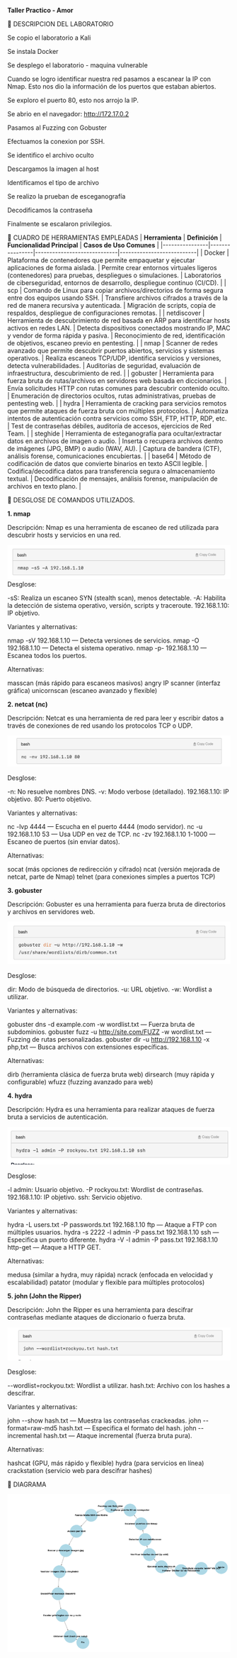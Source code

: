 **Taller Practico - Amor**

🔹 DESCRIPCION DEL LABORATORIO

Se copio el laboratorio a Kali

Se instala Docker

Se desplego el laboratorio - maquina vulnerable

Cuando se logro identificar nuestra red pasamos a escanear la IP con Nmap. Esto nos dio la información de los puertos que estaban abiertos.

Se exploro el puerto 80, esto nos arrojo la IP.

Se abrio en el navegador: http://172.17.0.2

Pasamos al Fuzzing con Gobuster

Efectuamos la conexion por SSH.

Se identifico el archivo oculto

Descargamos la imagen al host

Identificamos el tipo de archivo

Se realizo la prueban de esceganografía

Decodificamos la contraseña

Finalmente se escalaron privilegios.


🔹 CUADRO DE HERRAMIENTAS EMPLEADAS
| **Herramienta** | **Definición** | **Funcionalidad Principal** | **Casos de Uso Comunes** |
|----------------|----------------|-----------------------------|---------------------------|
| Docker | Plataforma de contenedores que permite empaquetar y ejecutar aplicaciones de forma aislada. | Permite crear entornos virtuales ligeros (contenedores) para pruebas, despliegues o simulaciones. | Laboratorios de ciberseguridad, entornos de desarrollo, despliegue continuo (CI/CD). |
| scp | Comando de Linux para copiar archivos/directorios de forma segura entre dos equipos usando SSH. | Transfiere archivos cifrados a través de la red de manera recursiva y autenticada. | Migración de scripts, copia de respaldos, despliegue de configuraciones remotas. |
| netdiscover | Herramienta de descubrimiento de red basada en ARP para identificar hosts activos en redes LAN. | Detecta dispositivos conectados mostrando IP, MAC y vendor de forma rápida y pasiva. | Reconocimiento de red, identificación de objetivos, escaneo previo en pentesting. |
| nmap | Scanner de redes avanzado que permite descubrir puertos abiertos, servicios y sistemas operativos. | Realiza escaneos TCP/UDP, identifica servicios y versiones, detecta vulnerabilidades. | Auditorías de seguridad, evaluación de infraestructura, descubrimiento de red. |
| gobuster | Herramienta para fuerza bruta de rutas/archivos en servidores web basada en diccionarios. | Envía solicitudes HTTP con rutas comunes para descubrir contenido oculto. | Enumeración de directorios ocultos, rutas administrativas, pruebas de pentesting web. | 
| hydra | Herramienta de cracking para servicios remotos que permite ataques de fuerza bruta con múltiples protocolos. | Automatiza intentos de autenticación contra servicios como SSH, FTP, HTTP, RDP, etc. | Test de contraseñas débiles, auditoría de accesos, ejercicios de Red Team. |
| steghide | Herramienta de esteganografía para ocultar/extractar datos en archivos de imagen o audio. | Inserta o recupera archivos dentro de imágenes (JPG, BMP) o audio (WAV, AU). | Captura de bandera (CTF), análisis forense, comunicaciones encubiertas. |
| base64 | Método de codificación de datos que convierte binarios en texto ASCII legible. | Codifica/decodifica datos para transferencia segura o almacenamiento textual. | Decodificación de mensajes, análisis forense, manipulación de archivos en texto plano. |

🔹 DESGLOSE DE COMANDOS UTILIZADOS.

**1. nmap**

Descripción:
Nmap es una herramienta de escaneo de red utilizada para descubrir hosts y servicios en una red.

![Descripción](IMAGENES/IMAGEN1.jpg)
Desglose:

-sS: Realiza un escaneo SYN (stealth scan), menos detectable.
-A: Habilita la detección de sistema operativo, versión, scripts y traceroute.
192.168.1.10: IP objetivo.

Variantes y alternativas:

nmap -sV 192.168.1.10 — Detecta versiones de servicios.
nmap -O 192.168.1.10 — Detecta el sistema operativo.
nmap -p- 192.168.1.10 — Escanea todos los puertos.

Alternativas:

masscan (más rápido para escaneos masivos)
angry IP scanner (interfaz gráfica)
unicornscan (escaneo avanzado y flexible)

**2. netcat (nc)**

Descripción:
Netcat es una herramienta de red para leer y escribir datos a través de conexiones de red usando los protocolos TCP o UDP.

![Descripción](IMAGENES/IMAGEN2.jpg)

 Desglose:

-n: No resuelve nombres DNS.
-v: Modo verbose (detallado).
192.168.1.10: IP objetivo.
80: Puerto objetivo.

Variantes y alternativas:

nc -lvp 4444 — Escucha en el puerto 4444 (modo servidor).
nc -u 192.168.1.10 53 — Usa UDP en vez de TCP.
nc -zv 192.168.1.10 1-1000 — Escaneo de puertos (sin enviar datos).

Alternativas:

socat (más opciones de redirección y cifrado)
ncat (versión mejorada de netcat, parte de Nmap)
telnet (para conexiones simples a puertos TCP)

**3. gobuster**

Descripción:
Gobuster es una herramienta para fuerza bruta de directorios y archivos en servidores web.

![Descripción](IMAGENES/IMAGEN3.jpg)

Desglose:

dir: Modo de búsqueda de directorios.
-u: URL objetivo.
-w: Wordlist a utilizar.

Variantes y alternativas:

gobuster dns -d example.com -w wordlist.txt — Fuerza bruta de subdominios.
gobuster fuzz -u http://site.com/FUZZ -w wordlist.txt — Fuzzing de rutas personalizadas.
gobuster dir -u http://192.168.1.10 -x php,txt — Busca archivos con extensiones específicas.

Alternativas:

dirb (herramienta clásica de fuerza bruta web)
dirsearch (muy rápida y configurable)
wfuzz (fuzzing avanzado para web)

**4. hydra**
   
Descripción:
Hydra es una herramienta para realizar ataques de fuerza bruta a servicios de autenticación.

![Descripción](IMAGENES/IMAGEN4.jpg)

Desglose:

-l admin: Usuario objetivo.
-P rockyou.txt: Wordlist de contraseñas.
192.168.1.10: IP objetivo.
ssh: Servicio objetivo.

Variantes y alternativas:

hydra -L users.txt -P passwords.txt 192.168.1.10 ftp — Ataque a FTP con múltiples usuarios.
hydra -s 2222 -l admin -P pass.txt 192.168.1.10 ssh — Especifica un puerto diferente.
hydra -V -l admin -P pass.txt 192.168.1.10 http-get — Ataque a HTTP GET.

Alternativas:

medusa (similar a hydra, muy rápida)
ncrack (enfocada en velocidad y escalabilidad)
patator (modular y flexible para múltiples protocolos)

**5. john (John the Ripper)**

Descripción:
John the Ripper es una herramienta para descifrar contraseñas mediante ataques de diccionario o fuerza bruta.

![Descripción](IMAGENES/IMAGEN5.jpg)

Desglose:

--wordlist=rockyou.txt: Wordlist a utilizar.
hash.txt: Archivo con los hashes a descifrar.

Variantes y alternativas:

john --show hash.txt — Muestra las contraseñas crackeadas.
john --format=raw-md5 hash.txt — Especifica el formato del hash.
john --incremental hash.txt — Ataque incremental (fuerza bruta pura).

Alternativas:

hashcat (GPU, más rápido y flexible)
hydra (para servicios en línea)
crackstation (servicio web para descifrar hashes)


 🔹 DIAGRAMA

 ![Descripción](IMAGENES/Imagen%201.jpg)
 
 
